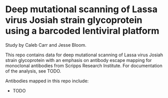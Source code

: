 # Deep mutational scanning of Lassa virus Josiah strain glycoprotein using a barcoded lentiviral platform

Study by Caleb Carr and Jesse Bloom.

This repo contains data for deep mutational scanning of Lassa virus Josiah strain glycoprotein with an emphasis on antibody escape mapping for monoclonal antibodies from Scripps Research Institute. For documentation of the analysis, see TODO.

Antibodies mapped in this repo include:
- TODO